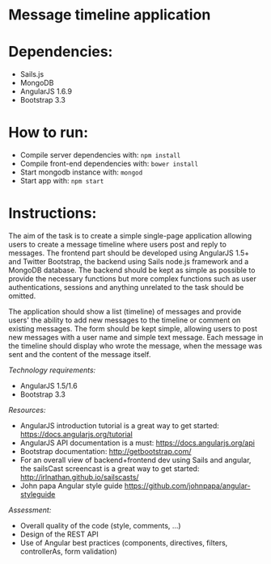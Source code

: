 # Message timeline application

# Dependencies:
* Sails.js
* MongoDB
* AngularJS 1.6.9
* Bootstrap 3.3

# How to run:
* Compile server dependencies with: `npm install`
* Compile front-end dependencies with: `bower install`
* Start mongodb instance with: `mongod`
* Start app with: `npm start`

# Instructions:
The aim of the task is to create a simple single-page application allowing users to create a message timeline where
users post and reply to messages. The frontend part should be developed using AngularJS 1.5+ and Twitter Bootstrap, the backend using Sails node.js framework and a MongoDB database. The backend should be kept as simple as possible to provide the necessary functions but more complex functions such as user authentications, sessions and anything unrelated to the task should be omitted.

The application should show a list (timeline) of messages and provide users' the ability to add new messages to
the timeline or comment on existing messages. The form should be kept simple, allowing users to post new messages with a user name and simple text message. Each message in the timeline should display who wrote the message, when the message was sent and the content of the message itself.

_Technology requirements:_
* AngularJS 1.5/1.6
* Bootstrap 3.3

_Resources:_
* AngularJS introduction tutorial is a great way to get started: https://docs.angularjs.org/tutorial
* AngularJS API documentation is a must: https://docs.angularjs.org/api
* Bootstrap documentation: http://getbootstrap.com/
* For an overall view of backend+frontend dev using Sails and angular, the sailsCast screencast is a great way to get started: http://irlnathan.github.io/sailscasts/
* John papa Angular style guide https://github.com/johnpapa/angular-styleguide

_Assessment:_
* Overall quality of the code (style, comments, ...)
* Design of the REST API
* Use of Angular best practices (components, directives, filters, controllerAs, form validation)

